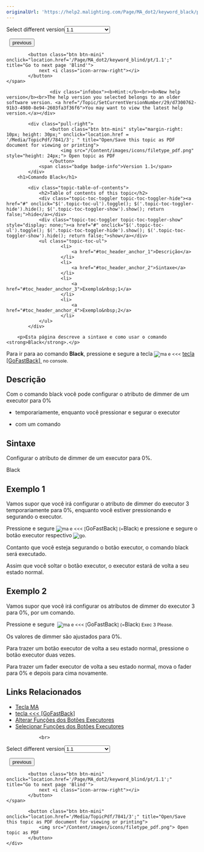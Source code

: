 ```yaml
---
originalUrl: 'https://help2.malighting.com/Page/MA_dot2/keyword_black/pt/1.1'
---
```


<div class="topic-navigation">

<div class="pull-right">
	<span class="pull-left">


<div class="pull-left">
<form action="/Topic/SetCurrentVersionNumber" class="form-inline" id="frmTagSelector" method="post">	<span class="form-mini">
		<div class="input-prepend"><span class="add-on">Select different version</span><select autocomplete="off" id="versionNumberId" name="versionNumberId" onchange="$(this).closest('#frmTagSelector').submit();" style="width: 120px;"><option value="">- latest -</option>
<option selected="selected" value="3">1.1</option>
<option value="7">1.2</option>
<option value="12">1.3</option>
<option value="16">1.5</option>
<option value="29">1.9</option>
</select></div>
		<input data-val="true" data-val-number="The field Int32 must be a number." data-val-required="The Int32 field is required." id="ProductId" name="ProductId" type="hidden" value="7">
		<input id="CurrentGuid" name="CurrentGuid" type="hidden" value="d7300762-91b3-4980-8e94-2603fa3f36f6">
	</span>
</form></div>&nbsp;	</span>
	<span class="pull-right" style="white-space: nowrap;">
			<button class="btn btn-mini" onclick="location.href='/Page/MA_dot2/keyword_at/pt/1.1'; " title="Go to previous page 'At'">
				<i class="icon-arrow-left"></i> previous
			</button>

			<button class="btn btn-mini" onclick="location.href='/Page/MA_dot2/keyword_blind/pt/1.1';" title="Go to next page 'Blind'">
				next <i class="icon-arrow-right"></i> 
			</button>
	</span>
</div>
<div class="clear-fix" style="margin-bottom: 10px"></div>
</div>

					<div class="infobox"><b>Hint:</b><br><b>New help version</b><br>The help version you selected belongs to an older software version. <a href="/Topic/SetCurrentVersionNumber/29/d7300762-91b3-4980-8e94-2603fa3f36f6">You may want to view the latest help version.</a></div>

			<div class="pull-right">
					<button class="btn btn-mini" style="margin-right: 10px; height: 30px;" onclick="location.href = '/Media/TopicPdf/7841/3'; " title="Open/Save this topic as PDF document for viewing or printing">
						<img src="/Content/images/icons/filetype_pdf.png" style="height: 24px;"> Open topic as PDF
					</button>
				<span class="badge badge-info">Version 1.1</span>
			</div>
		<h1>Comando Black</h1>

			<div class="topic-table-of-contents">
				<h2>Table of contents of this topic</h2>
				<div class="topic-toc-toggler topic-toc-toggler-hide"><a href="#" onclick="$('.topic-toc-ul').toggle(); $('.topic-toc-toggler-hide').hide(); $('.topic-toc-toggler-show').show(); return false;">hide</a></div>
				<div class="topic-toc-toggler topic-toc-toggler-show" style="display: none;"><a href="#" onclick="$('.topic-toc-ul').toggle(); $('.topic-toc-toggler-hide').show(); $('.topic-toc-toggler-show').hide(); return false;">show</a></div>
				<ul class="topic-toc-ul">
						<li>
							<a href="#toc_header_anchor_1">Descrição</a>
						</li>
						<li>
							<a href="#toc_header_anchor_2">Sintaxe</a>
						</li>
						<li>
							<a href="#toc_header_anchor_3">Exemplo&nbsp;1</a>
						</li>
						<li>
							<a href="#toc_header_anchor_4">Exemplo&nbsp;2</a>
						</li>
				</ul>
			</div>

		<p>Esta página descreve a sintaxe e como usar o comando <strong>Black</strong>.</p>

<p>Para ir para ao comando <strong>Black</strong>, pressione e segure a tecla&nbsp;<span class="hardkey" style="font-size:12px"><img alt="ma" src="/Media/Mlg/ma.png"></span><span style="font-size:12px">&nbsp;e</span><span style="font-size:12px">&nbsp;</span><span class="hardkey" style="font-size:12px">&lt;&lt;&lt;</span><span style="font-size:12px"> </span><a href="/Topic/2798bfde-65ed-4e26-892d-b5d10c51b364">tecla [GoFastBack] </a><span style="font-size:12px">&nbsp;no</span><span style="font-size:12px">&nbsp;console.</span></p>

<a name="toc_header_anchor_1" id="toc_header_anchor_1" class="topic-toc-item"></a><h2>Descrição</h2>

<p>Com o comando black&nbsp;você pode configurar o atributo de dimmer de um executor para 0%</p>

<ul>
	<li>
	<p>temporariamente, enquanto você pressionar e segurar o executor</p>
	</li>
	<li>
	<p>com um comando</p>
	</li>
</ul>

<a name="toc_header_anchor_2" id="toc_header_anchor_2" class="topic-toc-item"></a><h2>Sintaxe</h2>

<p>Configurar o atributo de dimmer de um executor para 0%.</p>

<div class="cl_input">Black</div>

<a name="toc_header_anchor_3" id="toc_header_anchor_3" class="topic-toc-item"></a><h2>Exemplo&nbsp;1</h2>

<p>Vamos supor que você irá configurar o atributo de dimmer do executor 3 temporariamente para 0%, enquanto você estiver pressionando e segurando o executor.</p>

<p>Pressione&nbsp;e&nbsp;segure&nbsp;<span class="hardkey" style="font-size:12px"><img alt="ma" src="/Media/Mlg/ma.png"></span><span style="font-size:12px">&nbsp;e</span><span style="font-size:12px">&nbsp;</span><span class="hardkey" style="font-size:12px">&lt;&lt;&lt;</span><span style="font-size:12px"> [</span>GoFastBack<span style="font-size:12px">] (=</span>Black<span style="font-size:12px">) </span>e pressione e segure o botão executor respectivo​<span style="font-size:12px"> </span><span class="hardkey" style="font-size:12px"><img alt="go" src="/Media/Mlg/go_1.png"></span><span style="font-size:12px">.</span></p>

<p>Contanto que você esteja segurando o botão executor, o comando black será executado.</p>

<p>Assim que você soltar o botão executor, o executor estará de volta a seu estado normal.</p>

<a name="toc_header_anchor_4" id="toc_header_anchor_4" class="topic-toc-item"></a><h2>Exemplo&nbsp;2</h2>

<p>Vamos supor que você irá configurar os atributos de dimmer do executor 3 para 0%, por um comando.</p>

<p>Pressione e segure&nbsp;<span style="font-size:12px">&nbsp;</span><span class="hardkey" style="font-size:12px"><img alt="ma" src="/Media/Mlg/ma.png"></span><span style="font-size:12px">&nbsp;e</span><span style="font-size:12px">&nbsp;</span><span class="hardkey" style="font-size:12px">&lt;&lt;&lt;</span><span style="font-size:12px"> [</span>GoFastBack<span style="font-size:12px">] (=</span>Black<span style="font-size:12px">) </span><span class="hardkey" style="font-size:12px">Exec</span><span style="font-size:12px"> </span><span class="hardkey" style="font-size:12px">3</span><span style="font-size:12px"> </span><span class="hardkey" style="font-size:12px">Please</span><span style="font-size:12px">.</span></p>

<p>Os valores de dimmer são ajustados para 0%.</p>

<p>Para trazer um botão executor de volta a seu estado normal, pressione o botão executor duas vezes.</p>

<p>Para trazer um fader executor de volta a seu estado normal, mova o fader para 0% e depois para cima novamente.</p>

<a name="toc_header_anchor_5" id="toc_header_anchor_5" class="topic-toc-item"></a><h2>Links Relacionados</h2>

<ul>
	<li><a href="/Topic/204e781e-986f-4c9a-8af9-0022186dc7aa">Tecla MA</a></li>
	<li><a href="/Topic/2798bfde-65ed-4e26-892d-b5d10c51b364">tecla &lt;&lt;&lt; [GoFastBack]</a></li>
	<li><a href="/Topic/f613ca45-9cb0-43e7-bb0d-d75fdc5b0d39">Alterar Funções dos Botões Executores</a></li>
	<li><a href="/Topic/7cf5839e-a357-48d3-b077-bf7f682606db">Selecionar Funções dos Botões Executores</a></li>
</ul>


				<br>
<div class="topic-navigation">

<div class="pull-right">
	<span class="pull-left">


<div class="pull-left">
<form action="/Topic/SetCurrentVersionNumber" class="form-inline" id="frmTagSelector" method="post">	<span class="form-mini">
		<div class="input-prepend"><span class="add-on">Select different version</span><select autocomplete="off" id="versionNumberId" name="versionNumberId" onchange="$(this).closest('#frmTagSelector').submit();" style="width: 120px;"><option value="">- latest -</option>
<option selected="selected" value="3">1.1</option>
<option value="7">1.2</option>
<option value="12">1.3</option>
<option value="16">1.5</option>
<option value="29">1.9</option>
</select></div>
		<input data-val="true" data-val-number="The field Int32 must be a number." data-val-required="The Int32 field is required." id="ProductId" name="ProductId" type="hidden" value="7">
		<input id="CurrentGuid" name="CurrentGuid" type="hidden" value="d7300762-91b3-4980-8e94-2603fa3f36f6">
	</span>
</form></div>&nbsp;	</span>
	<span class="pull-right" style="white-space: nowrap;">
			<button class="btn btn-mini" onclick="location.href='/Page/MA_dot2/keyword_at/pt/1.1'; " title="Go to previous page 'At'">
				<i class="icon-arrow-left"></i> previous
			</button>

			<button class="btn btn-mini" onclick="location.href='/Page/MA_dot2/keyword_blind/pt/1.1';" title="Go to next page 'Blind'">
				next <i class="icon-arrow-right"></i> 
			</button>
	</span>
</div>
	<div class="clear-fix"></div>
	<div class="pull-right">
	
			<button class="btn btn-mini" onclick="location.href='/Media/TopicPdf/7841/3';" title="Open/Save this topic as PDF document for viewing or printing">
				<img src="/Content/images/icons/filetype_pdf.png"> Open topic as PDF
			</button>
	</div>
<div class="clear-fix" style="margin-bottom: 10px"></div>
</div>

	
